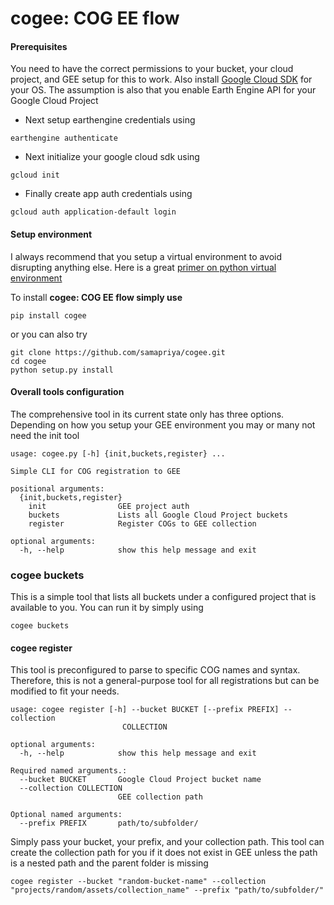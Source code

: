 # cogee: COG EE flow

#### Prerequisites

You need to have the correct permissions to your bucket, your cloud project, and GEE setup for this to work. Also install [Google Cloud SDK](https://cloud.google.com/sdk/docs/install) for your OS. The assumption is also that you enable Earth Engine API for your Google Cloud Project

- Next setup earthengine credentials using

```
earthengine authenticate
```

- Next initialize your google cloud sdk using

```
gcloud init
```

- Finally create app auth credentials using

```
gcloud auth application-default login
```

#### Setup environment

I always recommend that you setup a virtual environment to avoid disrupting anything else. Here is a great [primer on python virtual environment](https://realpython.com/python-virtual-environments-a-primer/)

To install **cogee: COG EE flow simply use**

`pip install cogee`

or you can also try

```
git clone https://github.com/samapriya/cogee.git
cd cogee
python setup.py install
```

#### Overall tools configuration

The comprehensive tool in its current state only has three options. Depending on how you setup your GEE environment you may or many not need the init tool

```
usage: cogee.py [-h] {init,buckets,register} ...

Simple CLI for COG registration to GEE

positional arguments:
  {init,buckets,register}
    init                GEE project auth
    buckets             Lists all Google Cloud Project buckets
    register            Register COGs to GEE collection

optional arguments:
  -h, --help            show this help message and exit
```

### cogee buckets

This is a simple tool that lists all buckets under a configured project that is available to you. You can run it by simply using

```
cogee buckets
```

#### cogee register

This tool is preconfigured to parse to specific COG names and syntax. Therefore, this is not a general-purpose tool for all registrations but can be modified to fit your needs.

```
usage: cogee register [-h] --bucket BUCKET [--prefix PREFIX] --collection
                         COLLECTION

optional arguments:
  -h, --help            show this help message and exit

Required named arguments.:
  --bucket BUCKET       Google Cloud Project bucket name
  --collection COLLECTION
                        GEE collection path

Optional named arguments:
  --prefix PREFIX       path/to/subfolder/
```

Simply pass your bucket, your prefix, and your collection path. This tool can create the collection path for you if it does not exist in GEE unless the path is a nested path and the parent folder is missing

```
cogee register --bucket "random-bucket-name" --collection "projects/random/assets/collection_name" --prefix "path/to/subfolder/"
```

